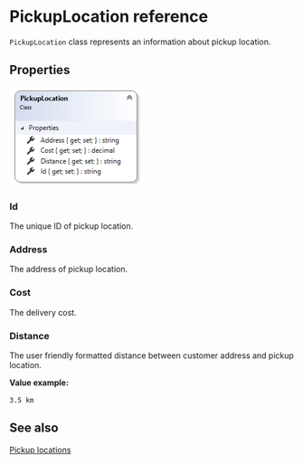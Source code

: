 ﻿# PickupLocation reference

`PickupLocation` class represents an information about pickup location.

## Properties

![PickupLocation class](img/pickup-location/class.png)

### Id

The unique ID of pickup location.

### Address

The address of pickup location.

### Cost

The delivery cost.

### Distance

The user friendly formatted distance between customer address and pickup location.

**Value example:**
```
3.5 km
```

## See also

[Pickup locations](..\how-to\pickup-locations-for-shipping-extension.md)
